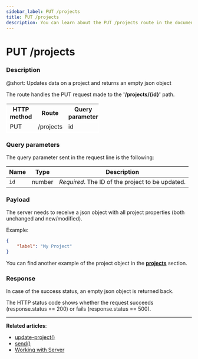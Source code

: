 ```yaml
---
sidebar_label: PUT /projects
title: PUT /projects
description: You can learn about the PUT /projects route in the documentation of the DHTMLX JavaScript To Do List library. Browse developer guides and API reference, try out code examples and live demos, and download a free 30-day evaluation version of DHTMLX To Do List.
---
```


# PUT /projects

### Description

@short: Updates data on a project and returns an empty json object

The route handles the PUT request made to the **'/projects/{id}'** path. 


<table style="border: 1px solid white; border-collapse: collapse; width:50%">
<thead style="border: 1px solid white; border-collapse: collapse;">
<th style="width:25%">HTTP method</th>
<th style="width:25%">Route</th>
<th style="width:25%">Query parameter</th>
</thead>
<tbody style="border: 1px solid white; border-collapse: collapse">
<tr>
<td>PUT</td>
<td>/projects</td>
<td>id</td>
</tr>
</tbody>
</table>

### Query parameters

The query parameter sent in the request line is the following:

| Name       | Type        | Description |
| ----------- | ----------- | ----------- |
| `id`       |  number   | *Required*. The ID of the project to be updated.|



### Payload

The server needs to receive a json object with all project properties (both unchanged and new/modified). 

Example:

~~~json
{
    "label": "My Project"
}
~~~

You can find another example of the project object in the [**projects**](api/configs/projects_config.md) section.



### Response

In case of the success status, an empty json object is returned back. 
  
The HTTP status code shows whether the request succeeds (response.status == 200) or fails (response.status == 500).

---

**Related articles**: 

- [update-project()](api/methods/updateproject_method.md)
- [send()](api/rest_api/methods/send_method.md)
- [Working with Server](guides/working_with_server.md)

